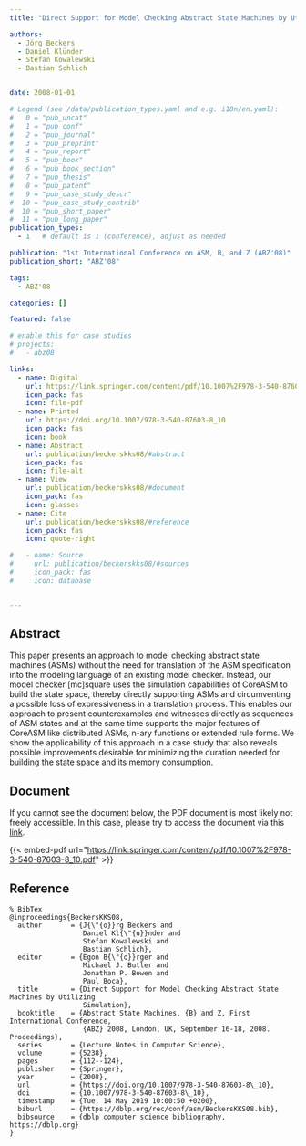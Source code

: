 ```yaml
---
title: "Direct Support for Model Checking Abstract State Machines by Utilizing Simulation"

authors:
  - Jörg Beckers
  - Daniel Klünder
  - Stefan Kowalewski
  - Bastian Schlich


date: 2008-01-01

# Legend (see /data/publication_types.yaml and e.g. i18n/en.yaml): 
#   0 = "pub_uncat"
#   1 = "pub_conf"
#   2 = "pub_journal"
#   3 = "pub_preprint"
#   4 = "pub_report"
#   5 = "pub_book"
#   6 = "pub_book_section"
#   7 = "pub_thesis"
#   8 = "pub_patent"
#   9 = "pub_case_study_descr"
#  10 = "pub_case_study_contrib"
#  10 = "pub_short_paper"
#  11 = "pub_long_paper"
publication_types:
  - 1   # default is 1 (conference), adjust as needed

publication: "1st International Conference on ASM, B, and Z (ABZ'08)"
publication_short: "ABZ'08"

tags:
  - ABZ'08

categories: []

featured: false

# enable this for case studies
# projects:
#   - abz08

links:
  - name: Digital
    url: https://link.springer.com/content/pdf/10.1007%2F978-3-540-87603-8_10.pdf
    icon_pack: fas
    icon: file-pdf
  - name: Printed
    url: https://doi.org/10.1007/978-3-540-87603-8_10
    icon_pack: fas
    icon: book
  - name: Abstract
    url: publication/beckerskks08/#abstract
    icon_pack: fas
    icon: file-alt
  - name: View
    url: publication/beckerskks08/#document
    icon_pack: fas
    icon: glasses
  - name: Cite
    url: publication/beckerskks08/#reference
    icon_pack: fas
    icon: quote-right

#   - name: Source
#     url: publication/beckerskks08/#sources
#     icon_pack: fas
#     icon: database


---
```


## Abstract

This paper presents an approach to model checking abstract state machines (ASMs) without the need for translation of the ASM specification into the modeling language of an existing model checker. Instead, our model checker [mc]square uses the simulation capabilities of CoreASM to build the state space, thereby directly supporting ASMs and circumventing a possible loss of expressiveness in a translation process. This enables our approach to present counterexamples and witnesses directly as sequences of ASM states and at the same time supports the major features of CoreASM like distributed ASMs, n-ary functions or extended rule forms. We show the applicability of this approach in a case study that also reveals possible improvements desirable for minimizing the duration needed for building the state space and its memory consumption.

## Document

If you cannot see the document below, the PDF document is most likely not freely accessible. In this case, please try to access the document via this <a href="https://link.springer.com/content/pdf/10.1007%2F978-3-540-87603-8_10.pdf">link</a>.

{{< embed-pdf url="https://link.springer.com/content/pdf/10.1007%2F978-3-540-87603-8_10.pdf" >}}

## Reference

```
% BibTex
@inproceedings{BeckersKKS08,
  author       = {J{\"{o}}rg Beckers and
                  Daniel Kl{\"{u}}nder and
                  Stefan Kowalewski and
                  Bastian Schlich},
  editor       = {Egon B{\"{o}}rger and
                  Michael J. Butler and
                  Jonathan P. Bowen and
                  Paul Boca},
  title        = {Direct Support for Model Checking Abstract State Machines by Utilizing
                  Simulation},
  booktitle    = {Abstract State Machines, {B} and Z, First International Conference,
                  {ABZ} 2008, London, UK, September 16-18, 2008. Proceedings},
  series       = {Lecture Notes in Computer Science},
  volume       = {5238},
  pages        = {112--124},
  publisher    = {Springer},
  year         = {2008},
  url          = {https://doi.org/10.1007/978-3-540-87603-8\_10},
  doi          = {10.1007/978-3-540-87603-8\_10},
  timestamp    = {Tue, 14 May 2019 10:00:50 +0200},
  biburl       = {https://dblp.org/rec/conf/asm/BeckersKKS08.bib},
  bibsource    = {dblp computer science bibliography, https://dblp.org}
}


```

<!-- # add information for case study papers (if available)
## Sources

- **Used formal method:**
  [ASM](/method/asm)
- **Resources and tools:**
  Asmeta

For more information, please contact the <a href ="mailto:silvia.bonfanti@unibg.it;arcaini@nii.ac.jp;angelo.gargantini@unibg.it;scandurra@unibg.it;elvinia.riccobene@unimi.it">authors</a>-->

